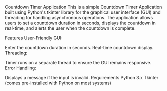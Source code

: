 Countdown Timer Application
This is a simple Countdown Timer Application built using Python's tkinter library for the graphical user interface (GUI) and threading for handling asynchronous operations. The application allows users to set a countdown duration in seconds, displays the countdown in real-time, and alerts the user when the countdown is complete.

Features
User-Friendly GUI:

Enter the countdown duration in seconds.
Real-time countdown display.
Threading:

Timer runs on a separate thread to ensure the GUI remains responsive.
Error Handling:

Displays a message if the input is invalid.
Requirements
Python 3.x
Tkinter (comes pre-installed with Python on most systems)
